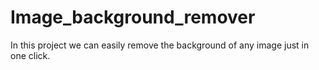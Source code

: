 # Image_background_remover
In this project we can easily remove the background of any image just in one click.
